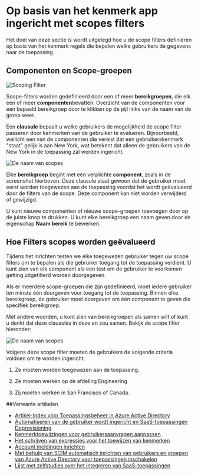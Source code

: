 <properties
    pageTitle="Op basis van het kenmerk app ingericht met scopes filters | Microsoft Azure"
    description="Informatie over het scope-filters worden gebruikt om te voorkomen dat objecten in toepassingen die ondersteuning bieden voor Automatische gebruikersaanvragen vanuit daadwerkelijk wordt ingericht als een object niet voldoet aan uw zakelijke behoeften."
    services="active-directory"
    documentationCenter=""
    authors="markusvi"
    manager="femila"
    editor=""/>

<tags
    ms.service="active-directory"
    ms.workload="identity"
    ms.tgt_pltfrm="na"
    ms.devlang="na"
    ms.topic="article"
    ms.date="10/10/2016"
    ms.author="markusvi"/>


# <a name="attribute-based-app-provisioning-with-scoping-filters"></a>Op basis van het kenmerk app ingericht met scopes filters

Het doel van deze sectie is wordt uitgelegd hoe u de scope filters definiëren op basis van het kenmerk regels die bepalen welke gebruikers de gegevens naar de toepassing.





## <a name="clauses-and-scope-groups"></a>Componenten en Scope-groepen


![Scoping Filter][1] 




Scope-filters worden gedefinieerd door een of meer **bereikgroepen**, die elk een of meer **componenten**bevatten. Overzicht van de componenten voor een bepaald bereikgroep door te klikken op de pijl links van de naam van de groep weer.

Een **clausule** bepaalt u welke gebruikers de mogelijkheid de scope filter passeren door kenmerken van de gebruiker te evalueren. Bijvoorbeeld, wellicht een van de componenten die vereist dat een gebruikerskenmerk "staat" gelijk is aan New York, wat betekent dat alleen de gebruikers van de New York in de toepassing zal worden ingericht.

![De naam van scopes][2] 



Elke **bereikgroep** begint met een verplichte **component**, zoals in de screenshot hierboven. Deze clausule staat gewoon dat de gebruiker moet eerst worden toegewezen aan de toepassing voordat het wordt geëvalueerd door de filters van de scope. Deze component kan niet worden verwijderd of gewijzigd.

U kunt nieuwe componenten of nieuwe scope-groepen toevoegen door op de juiste knop te drukken. U kunt elke bereikgroep een naam geven door de eigenschap **Naam bereik** te bewerken.





## <a name="how-scoping-filters-are-evaluated"></a>Hoe Filters scopes worden geëvalueerd

Tijdens het inrichten testen we elke toegewezen gebruiker tegen uw scope filters om te bepalen als die gebruiker toegang tot de toepassing verdient. U kunt zien van elk component als een test om de gebruiker te voorkomen getting uitgefilterd worden doorgegeven. 

Als er meerdere scope-groepen die zijn gedefinieerd, moet iedere gebruiker ten minste één doorgeven voor toegang tot de toepassing. Binnen elke bereikgroep, de gebruiker moet doorgeven om één component te geven die specifiek bereikgroep. 

Met andere woorden, u kunt zien van bereikgroepen als samen wilt of kunt u denkt dat deze clausules in deze en zou samen. Bekijk de scope filter hieronder:


![De naam van scopes][2]  


Volgens deze scope filter moeten de gebruikers de volgende criteria voldoen om te worden ingericht:

1. Ze moeten worden toegewezen aan de toepassing.

2. Ze moeten werken op de afdeling Engineering

3. Zij moeten werken in San Francisco of Canada.


##<a name="related-articles"></a>Verwante artikelen

- [Artikel-Index voor Toepassingsbeheer in Azure Active Directory](active-directory-apps-index.md)
- [Automatiseren van de gebruiker wordt ingericht en SaaS-toepassingen Deprovisioning](active-directory-saas-app-provisioning.md)
- [Kenmerktoewijzingen voor gebruikersaanvragen aanpassen](active-directory-saas-customizing-attribute-mappings.md)
- [Het schrijven van expressies voor het toewijzen van kenmerken](active-directory-saas-writing-expressions-for-attribute-mappings.md)
- [Account meldingen inrichten](active-directory-saas-account-provisioning-notifications.md)
- [Met behulp van SCIM automatisch inrichten van gebruikers en groepen van Azure Active Directory voor toepassingen inschakelen](active-directory-scim-provisioning.md)
- [Lijst met zelfstudies over het integreren van SaaS-toepassingen](active-directory-saas-tutorial-list.md)

<!--Image references-->
[1]: ./media/active-directory-saas-scoping-filters/ic782811.png
[2]: ./media/active-directory-saas-scoping-filters/ic782812.png
[3]: ./active-directory-saas-scoping-filters/ic782813.png
